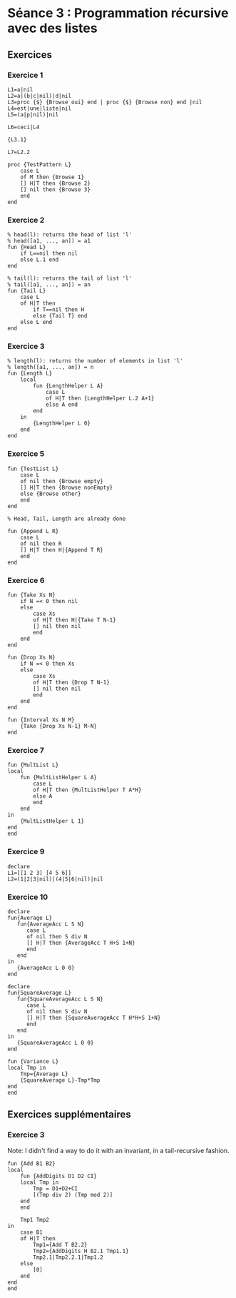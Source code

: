 Séance 3 : Programmation récursive avec des listes
==================================================

Exercices
---------

### Exercice 1

```oz
L1=a|nil
L2=a|(b|c|nil)|d|nil
L3=proc {$} {Browse oui} end | proc {$} {Browse non} end |nil
L4=est|une|liste|nil
L5=(a|p|nil)|nil
```

```oz
L6=ceci|L4
```

```oz
{L3.1}
```

```oz
L7=L2.2
```

```oz
proc {TestPattern L}
    case L
    of M then {Browse 1}
    [] H|T then {Browse 2}
    [] nil then {Browse 3}
    end
end
```


### Exercice 2

```oz
% head(l): returns the head of list 'l'
% head([a1, ..., an]) = a1
fun {Head L}
    if L==nil then nil
    else L.1 end
end

% tail(l): returns the tail of list 'l'
% tail([a1, ..., an]) = an
fun {Tail L}
    case L
    of H|T then
        if T==nil then H
        else {Tail T} end
    else L end
end
```


### Exercice 3

```oz
% length(l): returns the number of elements in list 'l'
% length([a1, ..., an]) = n
fun {Length L}
    local
        fun {LengthHelper L A}
            case L
            of H|T then {LengthHelper L.2 A+1}
            else A end
        end
    in
        {LengthHelper L 0}
    end
end
```


### Exercice 5

```oz
fun {TestList L}
    case L
    of nil then {Browse empty}
    [] H|T then {Browse nonEmpty}
    else {Browse other}
    end
end
```

```oz
% Head, Tail, Length are already done

fun {Append L R}
    case L
    of nil then R
    [] H|T then H|{Append T R}
    end
end
```


### Exercice 6

```oz
fun {Take Xs N}
    if N =< 0 then nil
    else
        case Xs
        of H|T then H|{Take T N-1}
        [] nil then nil
        end
    end
end
```

```oz
fun {Drop Xs N}
    if N =< 0 then Xs
    else
        case Xs
        of H|T then {Drop T N-1}
        [] nil then nil
        end
    end
end
```

```oz
fun {Interval Xs N M}
    {Take {Drop Xs N-1} M-N}
end
```


### Exercice 7

```oz
fun {MultList L}
local
    fun {MultListHelper L A}
        case L
        of H|T then {MultListHelper T A*H}
        else A
        end
    end
in
    {MultListHelper L 1}
end
end
```


### Exercice 9

```oz
declare
L1=[[1 2 3] [4 5 6]]
L2=(1|2|3|nil)|(4|5|6|nil)|nil
```


### Exercice 10

```oz
declare
fun{Average L}
   fun{AverageAcc L S N}
      case L
      of nil then S div N
      [] H|T then {AverageAcc T H+S 1+N}
      end
   end
in
   {AverageAcc L 0 0}
end

declare
fun{SquareAverage L}
   fun{SquareAverageAcc L S N}
      case L
      of nil then S div N
      [] H|T then {SquareAverageAcc T H*H+S 1+N}
      end
   end
in
   {SquareAverageAcc L 0 0}
end

fun {Variance L}
local Tmp in
    Tmp={Average L}
    {SquareAverage L}-Tmp*Tmp
end
end
```


Exercices supplémentaires
-------------------------

### Exercice 3

Note: I didn't find a way to do it with an invariant, in a tail-recursive fashion.

```oz
fun {Add B1 B2}
local
    fun {AddDigits D1 D2 CI}
    local Tmp in
        Tmp = D1+D2+CI
        [(Tmp div 2) (Tmp mod 2)]
    end
    end
    
    Tmp1 Tmp2
in
    case B1
    of H|T then
        Tmp1={Add T B2.2}
        Tmp2={AddDigits H B2.1 Tmp1.1}
        Tmp2.1|Tmp2.2.1|Tmp1.2
    else
        [0]
    end
end
end
```




































